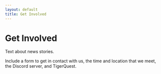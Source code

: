 ```yaml
---
layout: default
title: Get Involved
---
```


# Get Involved

<section>
  <p>
    Text about news stories.
  </p>
  <p>
    Include a form to get in contact with us, the time and location that we meet, the Discord server, and TigerQuest.
  </p>
</section>
